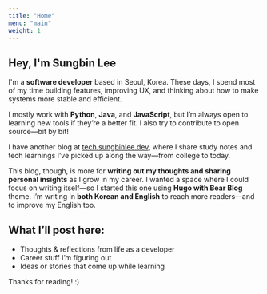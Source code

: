 ```yaml
---
title: "Home"
menu: "main"
weight: 1
---
```


## Hey, I'm Sungbin Lee

I'm a **software developer** based in Seoul, Korea. These days, I spend most of my time building features, improving UX, and thinking about how to make systems more stable and efficient.

I mostly work with **Python**, **Java**, and **JavaScript**, but I’m always open to learning new tools if they’re a better fit. I also try to contribute to open source—bit by bit!

I have another blog at [tech.sungbinlee.dev](https://tech.sungbinlee.dev), where I share study notes and tech learnings I’ve picked up along the way—from college to today.

This blog, though, is more for **writing out my thoughts and sharing personal insights** as I grow in my career. I wanted a space where I could focus on writing itself—so I started this one using **Hugo with Bear Blog** theme. I’m writing in **both Korean and English** to reach more readers—and to improve my English too.

## What I’ll post here:

- Thoughts & reflections from life as a developer  
- Career stuff I’m figuring out  
- Ideas or stories that come up while learning

Thanks for reading! :)

